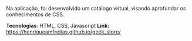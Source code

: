 Na aplicação, foi desenvolvido um catálogo virtual, visando aprofundar os conhecimentos de CSS.

**Tecnologias**: HTML, CSS, Javascript
**Link:** https://henriqueamfreitas.github.io/geek_store/

